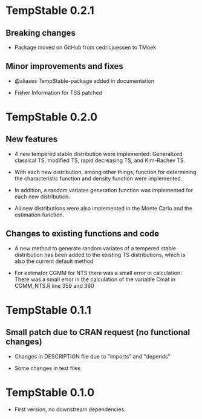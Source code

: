 # TempStable 0.2.1

## Breaking changes

* Package moved on GitHub from cedricjuessen to TMoek

## Minor improvements and fixes 

* @aliases TempStable-package added in documentation

* Fisher Information for TSS patched

# TempStable 0.2.0

## New features

* 4 new tempered stable distribution were implemented: Generalized classical TS, 
  modified TS, rapid decreasing TS, and Kim-Rachev TS.

* With each new distribution, among other things, function for determining the 
  characteristic function and density function were implemented.

* In addition, a random variates generation function was implemented for each 
  new distribution.

* All new distributions were also implemented in the Monte Carlo and the 
  estimation function.

## Changes to existing functions and code

* A new method to generate random variates of a tempered stable distribution
  has been added to the existing TS distributions, which is also the current
  default method

* For estimator CGMM for NTS there was a small error in calculation: There was
  a small error in the calculation of the variable Cmat in CGMM_NTS.R line 359 
  and 360


# TempStable 0.1.1

## Small patch due to CRAN request (no functional changes)

* Changes in DESCRIPTION file due to "imports" and "depends" 

* Some changes in test files


# TempStable 0.1.0

* First version, no downstream dependencies.
